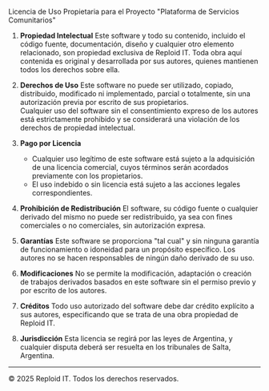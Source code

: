 Licencia de Uso Propietaria para el Proyecto "Plataforma de Servicios Comunitarios"
1. **Propiedad Intelectual**
   Este software y todo su contenido, incluido el código fuente, documentación, diseño y cualquier otro elemento relacionado, son propiedad exclusiva de Reploid IT. Toda obra aquí contenida es original y desarrollada por sus autores, quienes mantienen todos los derechos sobre ella.

2. **Derechos de Uso**
   Este software no puede ser utilizado, copiado, distribuido, modificado ni implementado, parcial o totalmente, sin una autorización previa por escrito de sus propietarios.  
   Cualquier uso del software sin el consentimiento expreso de los autores está estrictamente prohibido y se considerará una violación de los derechos de propiedad intelectual.

3. **Pago por Licencia**
   - Cualquier uso legítimo de este software está sujeto a la adquisición de una licencia comercial, cuyos términos serán acordados previamente con los propietarios.
   - El uso indebido o sin licencia está sujeto a las acciones legales correspondientes.

4. **Prohibición de Redistribución**
   El software, su código fuente o cualquier derivado del mismo no puede ser redistribuido, ya sea con fines comerciales o no comerciales, sin autorización expresa.

5. **Garantías**
   Este software se proporciona "tal cual" y sin ninguna garantía de funcionamiento o idoneidad para un propósito específico. Los autores no se hacen responsables de ningún daño derivado de su uso.

6. **Modificaciones**
   No se permite la modificación, adaptación o creación de trabajos derivados basados en este software sin el permiso previo y por escrito de los autores.

7. **Créditos**
   Todo uso autorizado del software debe dar crédito explícito a sus autores, especificando que se trata de una obra propiedad de Reploid IT.

8. **Jurisdicción**
   Esta licencia se regirá por las leyes de Argentina, y cualquier disputa deberá ser resuelta en los tribunales de Salta, Argentina.

---

© 2025 Reploid IT. Todos los derechos reservados.
